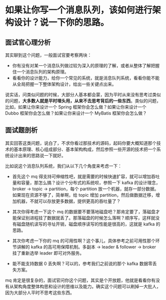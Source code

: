 # 如果让你写一个消息队列，该如何进行架构设计？说一下你的思路。



## 面试官心理分析

其实聊到这个问题，一般面试官要考察两块：

-   你有没有对某一个消息队列做过较为深入的原理的了解，或者从整体了解把握住一个消息队列的架构原理。
-   看看你的设计能力，给你一个常见的系统，就是消息队列系统，看看你能不能从全局把握一下整体架构设计，给出一些关键点出来。

说实话，问类似问题的时候，大部分人基本都会蒙，因为平时从来没有思考过类似的问题，**大多数人就是平时埋头用，从来不去思考背后的一些东西**。类似的问题，比如，如果让你来设计一个 Spring 框架你会怎么做？如果让你来设计一个 Dubbo 框架你会怎么做？如果让你来设计一个 MyBatis 框架你会怎么做？

## 面试题剖析

其实回答这类问题，说白了，不求你看过那技术的源码，起码你要大概知道那个技术的基本原理、核心组成部分、基本架构构成，然后参照一些开源的技术把一个系统设计出来的思路说一下就好。

比如说这个消息队列系统，我们从以下几个角度来考虑一下：

-   首先这个 mq 得支持可伸缩性吧，就是需要的时候快速扩容，就可以增加吞吐量和容量，那怎么搞？设计个分布式的系统呗，参照一下 kafka 的设计理念，broker -> topic -> partition，每个 partition 放一个机器，就存一部分数据。如果现在资源不够了，简单啊，给 topic 增加 partition，然后做数据迁移，增加机器，不就可以存放更多数据，提供更高的吞吐量了？

-   其次你得考虑一下这个 mq 的数据要不要落地磁盘吧？那肯定要了，落磁盘才能保证别进程挂了数据就丢了。那落磁盘的时候怎么落啊？顺序写，这样就没有磁盘随机读写的寻址开销，磁盘顺序读写的性能是很高的，这就是 kafka 的思路。

-   其次你考虑一下你的 mq 的可用性啊？这个事儿，具体参考之前可用性那个环节讲解的 kafka 的高可用保障机制。多副本 -> leader & follower -> broker 挂了重新选举 leader 即可对外服务。

-   能不能支持数据 0 丢失啊？可以的，参考我们之前说的那个 kafka 数据零丢失方案。

mq 肯定是很复杂的，面试官问你这个问题，其实是个开放题，他就是看看你有没有从架构角度整体构思和设计的思维以及能力。确实这个问题可以刷掉一大批人，因为大部分人平时不思考这些东西。
